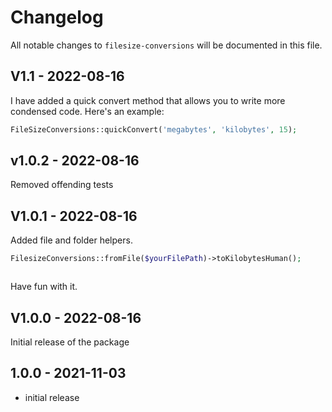 # Changelog

All notable changes to `filesize-conversions` will be documented in this file.

## V1.1 - 2022-08-16

I have added a quick convert method that allows you to write more condensed code.
Here's an example:

```php
FileSizeConversions::quickConvert('megabytes', 'kilobytes', 15);

```
## v1.0.2 - 2022-08-16

Removed offending tests

## V1.0.1 - 2022-08-16

Added file and folder helpers.

```php
FilesizeConversions::fromFile($yourFilePath)->toKilobytesHuman();



```
Have fun with it.

## V1.0.0 - 2022-08-16

Initial release of the package

## 1.0.0 - 2021-11-03

- initial release
